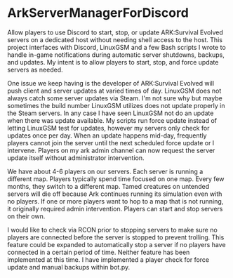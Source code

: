 # ArkServerManagerForDiscord
Allow players to use Discord to start, stop, or update ARK:Survival Evolved servers on a dedicated host without needing shell access to the host. This project interfaces with Discord, LinuxGSM and a few Bash scripts I wrote to handle in-game notifications during automatic server shutdowns, backups, and updates.  My intent is to allow players to start, stop, and force update servers as needed.

One issue we keep having is the developer of ARK:Survival Evolved will push client and server updates at varied times of day.  LinuxGSM does not always catch some server updates via Steam.  I'm not sure why but maybe sometimes the build number LinuxGSM utilizes does not update properly in the Steam servers.  In any case I have seen LinuxGSM not do an update when there was update available.  My scripts run force update instead of letting LinuxGSM test for updates, however my servers only check for updates once per day.  When an update happens mid-day, frequently players cannot join the server until the next scheduled force update or I intervene.  Players on my ark admin channel can now request the server update itself without administrator intervention.

We have about 4-6 players on our servers.  Each server is running a different map.  Players typically spend time focused on one map.  Every few months, they switch to a different map.  Tamed creatures on untended servers will die off because Ark continues running its simulation even with no players.  If one or more players want to hop to a map that is not running, it originally required admin intervention.  Players can start and stop servers on their own.

I would like to check via RCON prior to stopping servers to make sure no players are connected before the server is stopped to prevent trolling.  This feature could be expanded to automatically stop a server if no players have connected in a certain period of time. Neither feature has been implemented at this time.  I have implemented a player check for force update and manual backups within bot.py.
